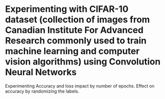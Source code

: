 # Experimenting with CIFAR-10 dataset (collection of images from Canadian Institute For Advanced Research commonly used to train machine learning and computer vision algorithms) using Convolution Neural Networks
Experimenting Accuracy and loss impact by number of epochs.
Effect on accuracy by randomizing the labels.
